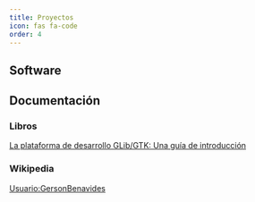 ```yaml
---
title: Proyectos
icon: fas fa-code
order: 4
---
```


## Software

## Documentación

### Libros

[La plataforma de desarrollo GLib/GTK: Una guía de introducción](https://gersonbdev.github.io/glib-gtk-libro/)

### Wikipedia

[Usuario:GersonBenavides](https://es.wikipedia.org/wiki/Usuario:GersonBenavides)
